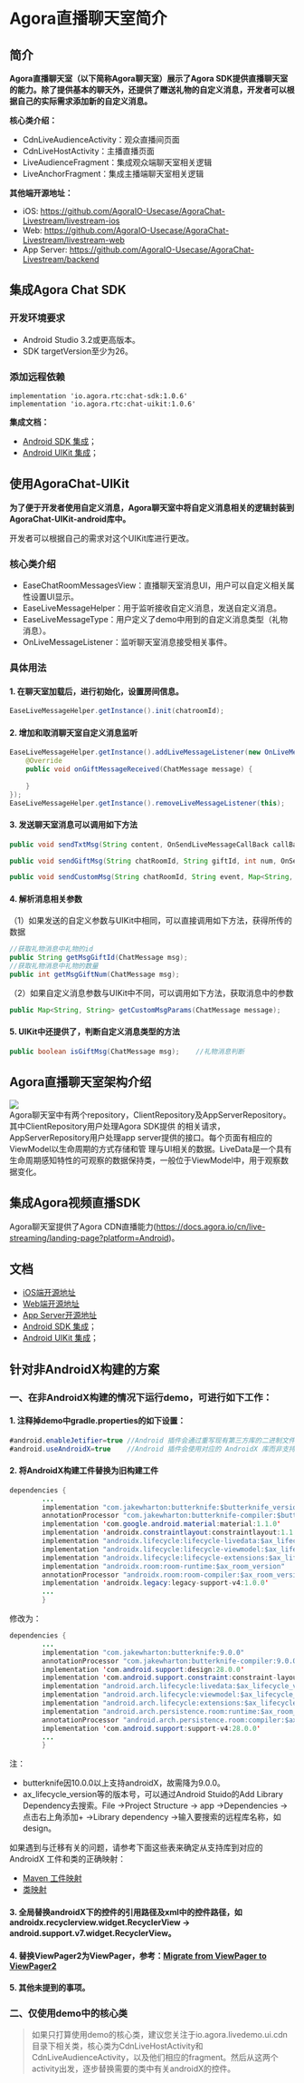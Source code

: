 # Agora直播聊天室简介

## 简介

**Agora直播聊天室（以下简称Agora聊天室）展示了Agora SDK提供直播聊天室的能力。除了提供基本的聊天外，还提供了赠送礼物的自定义消息，开发者可以根据自己的实际需求添加新的自定义消息。**

**核心类介绍：**

- CdnLiveAudienceActivity：观众直播间页面</br>
- CdnLiveHostActivity：主播直播页面</br>
- LiveAudienceFragment：集成观众端聊天室相关逻辑</br>
- LiveAnchorFragment：集成主播端聊天室相关逻辑</br>

**其他端开源地址：**

- iOS:    https://github.com/AgoraIO-Usecase/AgoraChat-Livestream/livestream-ios
- Web:    https://github.com/AgoraIO-Usecase/AgoraChat-Livestream/livestream-web
- App Server:     https://github.com/AgoraIO-Usecase/AgoraChat-Livestream/backend

## 集成Agora Chat SDK

### 开发环境要求

- Android Studio 3.2或更高版本。</br>
- SDK targetVersion至少为26。

### 添加远程依赖

```
implementation 'io.agora.rtc:chat-sdk:1.0.6'
implementation 'io.agora.rtc:chat-uikit:1.0.6'
```

**集成文档：**</br>

- [Android SDK 集成](https://docs-preprod.agora.io/cn/agora-chat/enable_agora_chat?platform=Android)；</br>
- [Android UIKit 集成](https://github.com/AgoraIO-Usecase/AgoraChat-UIKit-android)；

## 使用AgoraChat-UIKit

**为了便于开发者使用自定义消息，Agora聊天室中将自定义消息相关的逻辑封装到AgoraChat-UIKit-android库中。**

开发者可以根据自己的需求对这个UIKit库进行更改。

### 核心类介绍

- EaseChatRoomMessagesView：直播聊天室消息UI，用户可以自定义相关属性设置UI显示。</br>
- EaseLiveMessageHelper：用于监听接收自定义消息，发送自定义消息。</br>
- EaseLiveMessageType：用户定义了demo中用到的自定义消息类型（礼物消息）。</br>
- OnLiveMessageListener：监听聊天室消息接受相关事件。

### 具体用法

#### 1. 在聊天室加载后，进行初始化，设置房间信息。

```Java
EaseLiveMessageHelper.getInstance().init(chatroomId);
```

#### 2. 增加和取消聊天室自定义消息监听

```Java
EaseLiveMessageHelper.getInstance().addLiveMessageListener(new OnLiveMessageListener() {
    @Override
    public void onGiftMessageReceived(ChatMessage message) {
        
    }
});
EaseLiveMessageHelper.getInstance().removeLiveMessageListener(this);
```

#### 3. 发送聊天室消息可以调用如下方法

```Java
public void sendTxtMsg(String content, OnSendLiveMessageCallBack callBack);                                                       //文本消息

public void sendGiftMsg(String chatRoomId, String giftId, int num, OnSendLiveMessageCallBack callBack);                           //礼物消息

public void sendCustomMsg(String chatRoomId, String event, Map<String, String> params, final OnSendLiveMessageCallBack callBack); //自定义消息
```

#### 4. 解析消息相关参数</br>

（1）如果发送的自定义参数与UIKit中相同，可以直接调用如下方法，获得所传的数据

```Java
//获取礼物消息中礼物的id
public String getMsgGiftId(ChatMessage msg);
//获取礼物消息中礼物的数量
public int getMsgGiftNum(ChatMessage msg);
```

（2）如果自定义消息参数与UIKit中不同，可以调用如下方法，获取消息中的参数

```Java
public Map<String, String> getCustomMsgParams(ChatMessage message);
```

#### 5. UIKit中还提供了，判断自定义消息类型的方法

```Java
public boolean isGiftMsg(ChatMessage msg);    //礼物消息判断
```

## Agora直播聊天室架构介绍

![](https://developer.android.google.cn/topic/libraries/architecture/images/final-architecture.png)</br>
Agora聊天室中有两个repository，ClientRepository及AppServerRepository。其中ClientRepository用户处理Agora SDK提供
的相关请求，AppServerRepository用户处理app server提供的接口。每个页面有相应的ViewModel以生命周期的方式存储和管
理与UI相关的数据。LiveData是一个具有生命周期感知特性的可观察的数据保持类，一般位于ViewModel中，用于观察数据变化。</br>

## 集成Agora视频直播SDK

Agora聊天室提供了Agora CDN直播能力(https://docs.agora.io/cn/live-streaming/landing-page?platform=Android)。


## 文档

- [iOS端开源地址](https://github.com/AgoraIO-Usecase/AgoraChat-Livestream/livestream-ios)
- [Web端开源地址](https://github.com/AgoraIO-Usecase/AgoraChat-Livestream/livestream-web)
- [App Server开源地址](https://github.com/AgoraIO-Usecase/AgoraChat-Livestream/backend)
- [Android SDK 集成](https://docs-preprod.agora.io/cn/agora-chat/enable_agora_chat?platform=Android)；</br>
- [Android UIKit 集成](https://github.com/AgoraIO-Usecase/AgoraChat-UIKit-android)；

## 针对非AndroidX构建的方案 ##

### 一、在非AndroidX构建的情况下运行demo，可进行如下工作：

#### 1. 注释掉demo中gradle.properties的如下设置：

```Java
#android.enableJetifier=true //Android 插件会通过重写现有第三方库的二进制文件，自动将这些库迁移为使用 AndroidX
#android.useAndroidX=true    //Android 插件会使用对应的 AndroidX 库而非支持库
```

#### 2. 将AndroidX构建工件替换为旧构建工件

```Java
dependencies {
        ...
        implementation "com.jakewharton:butterknife:$butterknife_version"
        annotationProcessor "com.jakewharton:butterknife-compiler:$butterknife_version"
        implementation 'com.google.android.material:material:1.1.0'
        implementation 'androidx.constraintlayout:constraintlayout:1.1.3'
        implementation "androidx.lifecycle:lifecycle-livedata:$ax_lifecycle_version"
        implementation "androidx.lifecycle:lifecycle-viewmodel:$ax_lifecycle_version"
        implementation "androidx.lifecycle:lifecycle-extensions:$ax_lifecycle_version"
        implementation "androidx.room:room-runtime:$ax_room_version"
        annotationProcessor "androidx.room:room-compiler:$ax_room_version"
        implementation 'androidx.legacy:legacy-support-v4:1.0.0'
        ...
        }
```

修改为：

```Java
dependencies {
        ...
        implementation "com.jakewharton:butterknife:9.0.0"
        annotationProcessor "com.jakewharton:butterknife-compiler:9.0.0"
        implementation 'com.android.support:design:28.0.0'
        implementation 'com.android.support.constraint:constraint-layout:1.1.3'
        implementation "android.arch.lifecycle:livedata:$ax_lifecycle_version"
        implementation "android.arch.lifecycle:viewmodel:$ax_lifecycle_version"
        implementation "android.arch.lifecycle:extensions:$ax_lifecycle_version"
        implementation "android.arch.persistence.room:runtime:$ax_room_version"
        annotationProcessor "android.arch.persistence.room:compiler:$ax_room_version"
        implementation 'com.android.support:support-v4:28.0.0'
        ...
        }
```

注：

- butterknife因10.0.0以上支持androidX，故需降为9.0.0。
- ax_lifecycle_version等的版本号，可以通过Android Stuido的Add Library Dependency去搜索。File ->Project Structure ->
  app ->Dependencies ->点击右上角添加+ ->Library dependency ->输入要搜索的远程库名称，如 design。

如果遇到与迁移有关的问题，请参考下面这些表来确定从支持库到对应的 AndroidX 工件和类的正确映射：</br>

- [Maven 工件映射](https://developer.android.google.cn/jetpack/androidx/migrate/artifact-mappings)</br>
- [类映射](https://developer.android.google.cn/jetpack/androidx/migrate/class-mappings)</br>

#### 3. 全局替换androidX下的控件的引用路径及xml中的控件路径，如androidx.recyclerview.widget.RecyclerView -> android.support.v7.widget.RecyclerView。</br>

#### 4. 替换ViewPager2为ViewPager，参考：[Migrate from ViewPager to ViewPager2](https://developer.android.google.cn/training/animation/vp2-migration?hl=zh_cn)</br>

#### 5. 其他未提到的事项。</br>

### 二、仅使用demo中的核心类

> 如果只打算使用demo的核心类，建议您关注于io.agora.livedemo.ui.cdn目录下相关类，核心类为CdnLiveHostActivity和CdnLiveAudienceActivity，以及他们相应的fragment。然后从这两个activity出发，逐步替换需要的类中有关androidX的控件。

